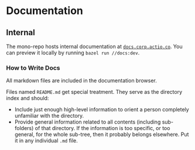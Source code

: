# Documentation

## Internal

The mono-repo hosts internal documentation at [`docs.corp.actio.co`](https://TODO).
You can preview it locally by running `bazel run //docs:dev`.

### How to Write Docs

All markdown files are included in the documentation browser.

Files named `README.md` get special treatment.
They serve as the directory index and should:

- Include just enough high-level information
  to orient a person completely unfamiliar with the directory.
- Provide general information related to all contents (including sub-folders)
  of that directory.
  If the information is too specific, or too general, for the whole sub-tree,
  then it probably belongs elsewhere.
  Put it in any individual `.md` file.
